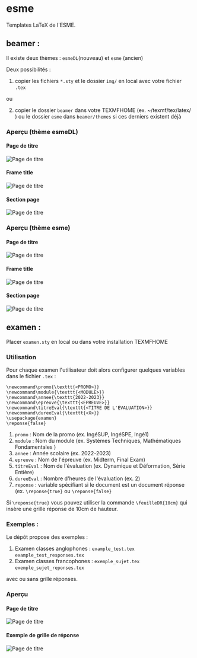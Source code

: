 # esme

Templates LaTeX de l'ESME. 

## beamer :

Il existe deux thèmes : `esmeDL`(nouveau) et `esme` (ancien)

Deux possibilités :
1. copier les fichiers `*.sty` et le dossier `img/` 
   en local avec votre fichier `.tex`

ou 

2. copier le dossier `beamer` dans votre TEXMFHOME (ex.  ~/texmf/tex/latex/ )
   ou le dossier `esme` dans `beamer/themes` si ces derniers existent déjà  
### Aperçu (thème esmeDL)

#### Page de titre
![Page de titre](https://github.com/FilipeVasconcelos/esme/blob/main/img/esmeDL-example-0.png?raw=true)
#### Frame title 
![Page de titre](https://github.com/FilipeVasconcelos/esme/blob/main/img/esmeDL-example-1.png?raw=true)
#### Section page 
![Page de titre](https://github.com/FilipeVasconcelos/esme/blob/main/img/esmeDL-example-4.png?raw=true)

### Aperçu (thème esme)

#### Page de titre
![Page de titre](https://github.com/FilipeVasconcelos/esme/blob/main/img/esme-example-0.png?raw=true)
#### Frame title 
![Page de titre](https://github.com/FilipeVasconcelos/esme/blob/main/img/esme-example-1.png?raw=true)
#### Section page 
![Page de titre](https://github.com/FilipeVasconcelos/esme/blob/main/img/esme-example-4.png?raw=true)

## examen :

Placer `examen.sty` en local ou dans votre installation TEXMFHOME

### Utilisation

Pour chaque examen l'utilisateur doit alors configurer quelques variables 
dans le fichier `.tex` :

```
\newcommand\promo{\texttt{<PROMO>}}                     
\newcommand\module{\texttt{<MODULE>}}                  
\newcommand\annee{\texttt{2022-2023}}                  
\newcommand\epreuve{\texttt{<EPREUVE>}}                
\newcommand\titreEval{\texttt{<TITRE DE L'EVALUATION>}}
\newcommand\dureeEval{\texttt{<X>}}                   
\usepackage{examen}
\reponse{false}
```

1. `promo` : Nom de la promo (ex. IngéSUP, IngéSPE, Ingé1)
2. `module` : Nom du module (ex. Systèmes Techniques, Mathématiques Fondamentales )
3. `annee` : Année scolaire (ex. 2022-2023)
4. `epreuve` : Nom de l'épreuve (ex. Midterm, Final Exam)
5. `titreEval` : Nom de l'évaluation (ex. Dynamique et Déformation, Série Entière)
6. `dureeEval` : Nombre d'heures de l'évaluation (ex. 2)
7. `reponse` : variable spécifiant si le document est un document réponse (ex. `\reponse{true}` ou `\reponse{false}` 


Si `\reponse{true}` vous pouvez utiliser la commande `\feuilleDR{10cm}`
qui insère une grille réponse de 10cm de hauteur.

### Exemples :
 Le dépôt propose des exemples :
1. Examen classes anglophones :
 `example_test.tex`  `example_test_responses.tex`
2. Examen classes francophones :
`exemple_sujet.tex`  `exemple_sujet_reponses.tex`

avec ou sans grille réponses.

### Aperçu

#### Page de titre
![Page de titre](https://github.com/FilipeVasconcelos/esme/blob/main/img/exemple_sujet_reponses-0.png?raw=true)
#### Exemple de grille de réponse 
![Page de titre](https://github.com/FilipeVasconcelos/esme/blob/main/img/exemple_sujet_reponses-1.png?raw=true)

